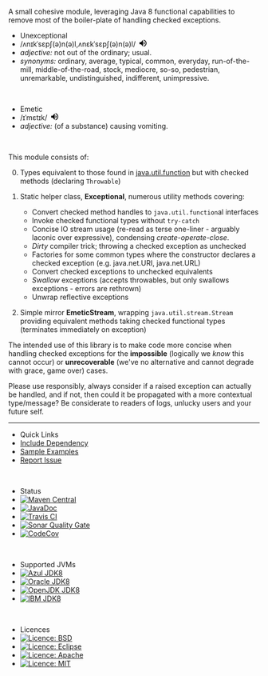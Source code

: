 
A small cohesive module, leveraging Java 8 functional capabilities to remove most of the boiler-plate of handling checked exceptions.  


<ul class="nav nav-list">
	<li class="nav-header">Unexceptional</li>
	<li>/ʌnɪkˈsɛpʃ(ə)n(ə)l,ʌnɛkˈsɛpʃ(ə)n(ə)l/&nbsp;&nbsp;<span title="Pronunciation" style="display:inline-block;"><input src="data:image/png;base64,iVBORw0KGgoAAAANSUhEUgAAAA4AAAAOCAQAAAC1QeVaAAAAi0lEQVQokWNgQAYyQFzGsIJBnwED8DNcBpK+DM8YfjMUokqxMRxg+A9m8TJsBLLSEFKMDCuBAv/hCncxfGWQhUn2gaVAktkMXkBSHmh0OwNU8D9csoHhO4MikN7BcAGb5H+GYiDdCTQYq2QubkkkY/E6CLtXdiJ7BTMQMnAHXxFm6IICvhwY8AYQLgCw2U9d90B8BAAAAABJRU5ErkJggg==" width="14" height="14" type="image" onclick="pronounce('unexceptional--_gb_1.mp3')" /></span></li>
	<li><i>adjective:</i> not out of the ordinary; usual.</li>
	<li><i>synonyms:</i> ordinary, average, typical, common, everyday, run-of-the-mill, middle-of-the-road, stock, mediocre, so-so, pedestrian, unremarkable, undistinguished, indifferent, unimpressive.</li>
</ul>

<br/>

<ul class="nav nav-list">
	<li class="nav-header">Emetic</li>
	<li>/ɪˈmɛtɪk/&nbsp;&nbsp;<span title="Pronunciation" style="display:inline-block;"><input src="data:image/png;base64,iVBORw0KGgoAAAANSUhEUgAAAA4AAAAOCAQAAAC1QeVaAAAAi0lEQVQokWNgQAYyQFzGsIJBnwED8DNcBpK+DM8YfjMUokqxMRxg+A9m8TJsBLLSEFKMDCuBAv/hCncxfGWQhUn2gaVAktkMXkBSHmh0OwNU8D9csoHhO4MikN7BcAGb5H+GYiDdCTQYq2QubkkkY/E6CLtXdiJ7BTMQMnAHXxFm6IICvhwY8AYQLgCw2U9d90B8BAAAAABJRU5ErkJggg==" width="14" height="14" type="image" onclick="pronounce('emetic--_gb_1.8.mp3')" /></span></li>
	<li><i>adjective:</i> (of a substance) causing vomiting.</li>
</ul>

<br/>


This module consists of:
 
0. Types equivalent to those found in [java.util.function][package-summary-java-util-function] but with checked methods (declaring `Throwable`)
0. Static helper class, **Exceptional**, numerous utility methods covering:
    * Convert checked method handles to `java.util.function`al interfaces
    * Invoke checked functional types without `try-catch`
    * Concise IO stream usage (re-read as terse one-liner - arguably laconic over expressive), condensing _create-operate-close_.
    * _Dirty_ compiler trick; throwing a checked exception as unchecked
    * Factories for some common types where the constructor declares a checked exception (e.g. java.net.URI, java.net.URL)
    * Convert checked exceptions to unchecked equivalents
    * _Swallow_ exceptions (accepts throwables, but only swallows exceptions - errors are rethrown)  
    * Unwrap reflective exceptions
    
0. Simple mirror **EmeticStream**, wrapping `java.util.stream.Stream` providing equivalent methods taking checked functional types (terminates immediately on exception)

The intended use of this library is to make code more concise when handling checked exceptions for the **impossible** (logically we *know* this cannot occur) or **unrecoverable** (we've no alternative and cannot degrade with grace, game over) cases.

Please use responsibly, always consider if a raised exception can actually be handled, and if not, then could it be propagated with a more contextual type/message?  Be considerate to readers of logs, unlucky users and your future self.

----


<ul class="nav nav-list">
	<li class="nav-header">Quick Links</li>
	<li><a href="./dependency.html" title="Add Maven, Gradle, Ivy, SBT or download binary JAR">Include Dependency</a></li>
	<li><a href="./examples.html" title="Usage Snippets">Sample Examples</a></li>
	<li><a href="https://github.com/earcam/io.earcam.unexceptional/issues" title="Report Issue or Request Feature">Report Issue</a></li>
</ul>

<br/>

<ul class="nav nav-list">
	<li class="nav-header">Status</li>
	<li><a class="externalLink" href="https://maven-badges.herokuapp.com/maven-central/io.earcam/io.earcam.unexceptional" title="Maven Central"><img src="https://maven-badges.herokuapp.com/maven-central/io.earcam/io.earcam.unexceptional/badge.svg" alt="Maven Central" /></a></li>
	<li><a class="externalLink" href="http://www.javadoc.io/doc/io.earcam/io.earcam.unexceptional" title="JavaDoc"><img src="https://www.javadoc.io/badge/io.earcam/io.earcam.unexceptional.svg?color=green" alt="JavaDoc" /></a></li>
	<li><a class="externalLink" href="https://travis-ci.org/earcam/io.earcam.unexceptional" title="Travis CI"><img src="https://travis-ci.org/earcam/io.earcam.unexceptional.svg?branch=master" alt="Travis CI" /></a></li>
	<!-- shelving Circle CI for now
	<li><a class="externalLink" href="https://circleci.com/gh/earcam/io.earcam.unexceptional" title="Circle CI"><img src="https://circleci.com/gh/earcam/io.earcam.unexceptional.svg?style=svg" alt="Circle CI" /></a></li>
	-->
	<li><a class="externalLink" href="https://sonarcloud.io/dashboard?id=io.earcam%3Aio.earcam.unexceptional" title="SonarQube Quality Gate"><img src="https://sonarcloud.io/api/badges/gate?key=io.earcam%3Aio.earcam.unexceptional" alt="Sonar Quality Gate" /></a></li>
	<li><a class="externalLink" href="https://codecov.io/github/earcam/io.earcam.unexceptional?branch=master" title="CodeCov"><img src="https://codecov.io/github/earcam/io.earcam.unexceptional/coverage.svg?branch=master" alt="CodeCov" /></a></li>
</ul>

<br/>

<ul class="nav nav-list">
	<li class="nav-header">Supported JVMs</li>
	<li><a class="externalLink" href="https://www.azul.com/downloads/zulu/" title="Azul Zulu JDK8"><img src="https://img.shields.io/badge/JDK8-Azul_Zulu-2B60DE.svg" alt="Azul JDK8" /></a></li>
	<li><a class="externalLink" href="https://www.oracle.com/technetwork/java/javase" title="Oracle Hotspot JDK8"><img src="https://img.shields.io/badge/JDK8-Oracle_Hotspot-red.svg" alt="Oracle JDK8" /></a></li>
	<li><a class="externalLink" href="http://openjdk.java.net/" title="OpenJDK JDK8"><img src="https://img.shields.io/badge/JDK8-OpenJDK-orange.svg" alt="OpenJDK JDK8" /></a></li>
	<li><a class="externalLink" href="https://www.ibm.com/developerworks/java/jdk" title="IBM JDK8"><img src="https://img.shields.io/badge/JDK8-IBM-blue.svg" alt="IBM JDK8" /></a></li>
</ul>

<br/>

<ul class="nav nav-list">
	<li class="nav-header">Licences</li>
	<li><a class="externalLink" href="https://opensource.org/licenses/BSD" title="Licence: BSD"><img src="https://img.shields.io/badge/License-BSD-yellow.svg" alt="Licence: BSD" /></a></li>
	<li><a class="externalLink" href="https://www.eclipse.org/legal/epl-v10.html" title="Licence: Eclipse"><img src="https://img.shields.io/badge/License-Eclipse-yellow.svg" alt="Licence: Eclipse" /></a></li>
	<li><a class="externalLink" href="http://www.apache.org/licenses/LICENSE-2.0" title="Licence: Apache"><img src="https://img.shields.io/badge/License-Apache-yellow.svg" alt="Licence: Apache" /></a></li>
	<li><a class="externalLink" href="https://opensource.org/licenses/MIT" title="Licence: MIT"><img src="https://img.shields.io/badge/License-MIT-yellow.svg" alt="Licence: MIT" /></a></li>
</ul>


[package-summary-java-util-function]: https://docs.oracle.com/javase/8/docs/api/java/util/function/package-summary.html
